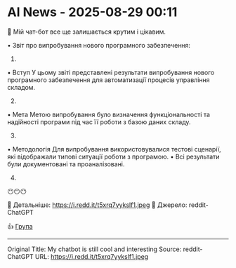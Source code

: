 # AI News - 2025-08-29 00:11

🚀 Мій чат-бот все ще залишається крутим і цікавим.

• Звіт про випробування нового програмного забезпечення:

1.
• Вступ
У цьому звіті представлені результати випробування нового програмного забезпечення для автоматизації процесів управління складом.

2.
• Мета
Метою випробування було визначення функціональності та надійності програми під час її роботи з базою даних складу.

3.
• Методологія
Для випробування використовувалися тестові сценарії, які відображали типові ситуації роботи з програмою.
• Всі результати були документовані та проаналізовані.

4.

😶😶😶

🔗 Детальніше: https://i.redd.it/t5xrq7yykslf1.jpeg
📰 Джерело: reddit-ChatGPT

👍 [Група](https://t.me/novyni_hi)

---
Original Title: My chatbot is still cool and interesting
Source: reddit-ChatGPT
URL: https://i.redd.it/t5xrq7yykslf1.jpeg
